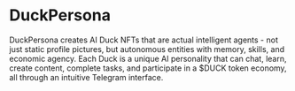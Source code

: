 # DuckPersona
DuckPersona creates AI Duck NFTs that are actual intelligent agents - not just static profile pictures, but autonomous entities with memory, skills, and economic agency. Each Duck is a unique AI personality that can chat, learn, create content, complete tasks, and participate in a $DUCK token economy, all through an intuitive Telegram interface.
